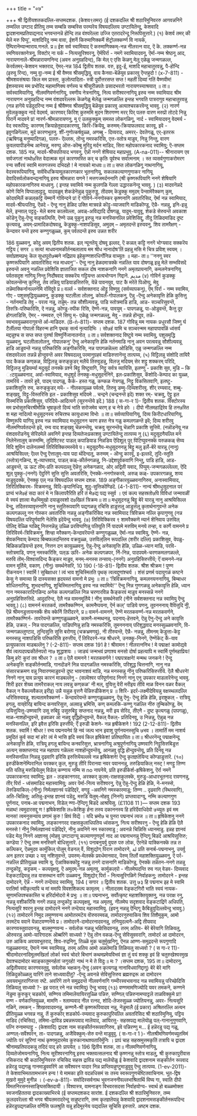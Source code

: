 +++
title = "०७"

+++
श्री द्वितीयशतकदल्लि-सप्तमदशक. 
(केशव९तमर्) 
(ई दशकदल्लि श्री शठारिमुनिवररु आगवन्ननिगॆ तम्मल्लि उण्टाद प्रीतियु तम्म सम्बन्नि सम्बस्सि परम्परॆय विषयदल्लिय उण्टायितॆन्दू, केशवादि द्वादशनामप्रतिपाद्यनाद भगवन्तनन्नॆ हॊन्दि तन्न वंश्यरॆल्ला उज्जि एतरादरॆन्दू निरूपिसुत्तारॆ.) 
(१) केशर्व तमर् की मेलॆ मरु पिप्पु', 
माशदिरिदु नम्म वावा, ईशर्नॆ किरुमाणिक्कर्मॆ शॆट्रोलक्कर्ण्ण वि‌ नायर्क, ऎम्पिरानॆम्यान्माराय.णनले. 
प्र॥ ईश सर्व स्वामियाद ऎ करुमाणिक्कम्-नन्न नीलरत्न वाद, ऎ कॆ. लक्कर्ण्ण-नन्न रमणियरक्तनेत्रनू, विक्टोर् ना यर्क – नित्यसूरिश्वरनू, ऎर्मपिर्रा - नमगॆ स्वामियादवनू, ऎर्मा-नम्म श्रेष्ठनू आद, नारायणनालॆ-श्रीमन्नारायणनिन्द (अवन अनुग्रहदिन्द), कि मेल् ए एसि कॆळगू मेलू एळेळु जन्मगळल्ल, केरर्वतमर्-केशवन भक्तराद, ऎमर्-नन्न 
184 
द्वितीय शतक. 
वरु, इदु-ई, माशदि‌ महाचातुरवन्नु, पै-हॊन्दि (इरुवु रिन्द), नम्मु वाु-नम्म ई श्री वैष्णव श्रीसमृद्धियु, वाय कैनवा-बॆळॆयुव प्रकारवु ऎन्तहुदो ! 
(x-7-811) - 
श्रीमशवसंश्रयाः किल मम प्रास्ता, कुलोत्पादिता- स्त्री पूर्वोत्तरसप्त सप्त ! महतीं दिव्यां गतिं वैष्णवीम! ईशस्यास्य मम प्रभोरिद महामाणिक्य 
वर्णस्य च श्रीसूरीन्नपतेः प्रसादभरतो नारायणस्याश्रयात् ॥ 
ता॥ सर्वस्वामियागियू, नीलमणिवर्णनागियू, रमणीय नेत्रनागियू, नित्य सरीश्वरनागियू इरुव नम्म स्वामियाद श्रीम नारायणन अनुग्रहदिन्द नम्म वंशदवरॆल्लरू कॆळगेळु मेलेळु जन्मगळल्लि इन्तह भगवति पात्ररागुव महाचातुरवन्नु (नन्न हागॆये पडॆदुदरिन्द नम्म ई श्रीवैष्णव श्रीसमृद्धियु बॆळॆयुव प्रकारवु अत्याश्चरकरवॆन्दु भाववु. 
(२) नारर्ण मुवॆलकुक्कुव नार्द वेदमर्य, 
कारणवर् किरिश् कुरुममि मुदन शिरणण्ण मरर् पिर् पलरु 
वारण 
मरुप्रॊ 
तोटदे निन्नु 
पिरार्नॆ मादवने 
प्र! नारर्ण-श्रीमन्नारायणनु, मु एं उलकुक्कुम् समस्त लोकगळिगू, नार्द - स्वामियादवनु वेदमर्य - वेद स्वरूपियु; कारणम् क्रियाहेतुवादकारणवू, किरि-क्रियॆयू, करुमम्-क्रियाफलवाद कारवू, इवॆ - इवुगळिगॆल्ला, मुर्द कारणभूतनु. शीं-गुणोत्कर्षवुळ्ळ, अणब्बु - दिव्यराद, अमरर्- देवतॆगळू, एर्-इतररू (ऋषिगळू मनुष्यादिगळ), पलरु- ऎल्लरू, तॊन्दु नमस्करिसि, एत्त-स्तोत्र माडुव, निन्नु निन्तु, वारण कुवलयापीडनॆम्ब आनॆयन्नु, मरुप्पु ऒत्त-कॊम्बु मुरिदु मर्दन माडिद, सिरा महोपकारकनाद स्वामियु; ऎ-सप्तम दशक. 
185 
नन्न, मादर्व-श्रीयपतियाद भगवनु, ऎन्नॊ ननगॆ शेषियाद महाप्रभुवु. 
(A-na-011)-- 
श्रीनारायण एव सर्वजगतां नाथो७स्ति वेदात्मक मूलं कारणमस्ति कर् च कृतिः पूर्वश्च सर्वात्मनाम् । स्त व्यसर्वगुणाकरोमरग रन्य सर्वैरयं स्वामि मत्तगजस्य दभिदहो ! मे नायको माधवः॥ 
ता॥ सप्त लोकगळिगू नाथनागियू, वेदस्वरूपियागियू, सर्वविधक्रियामूलकारणकार भूतनागियू, सकलकल्याणगुणाकर नागियू देवादिसर्वलोकवन्द्यनागियू इरुव श्रीमन्नारा यणने ! मत्तगजमर्दननागि (श्री कृष्णरूपियागि ननगॆ शेषियागि महोपकारकनागिरुव माधवनु. ( इन्तह स्वामिये नम्म कुलगळि गॆल्ला उद्धारकनॆन्दु भाववु. ) 
(३) मादवनॆन्नदे कोणॆ यिनि यिप्पाल्‌पट्टदु, यादवळुम् शे‌कडेनॆन्नुळ् पुकुरुड्डु, तीदवम् कॆडुक्कु ममुदम् पॆन्सामॆरैक्कण् कुम्, कोदवमिर्लॆ कन्नल्‌कट्टि यॆम्मार्नॆ गोविन्दने 
प्र! ऎ गोविर्न-ननगोस्कर कृष्णनागि अवतरिसिद, ऎर्मा नन्न स्वामियाद, मादर्व-श्रीयःपतियु, ऎन्नदे - ऎन्दु नानु हेळिद उक्ति मात्रवन्ने कॊट्टु-व्याजवागि माडिकॊण्डु, ऎन्नै- नन्नन्नु, इनि-इन्नु मेलॆ, इन्साल् पट्टदु- मेलॆ बरुव कालवॆल्ला, अव‌ळ्‌-अविद्यादि दोषगळु, यादुम्-यावुवू, शे‌कडे सेरुवन्तॆ अवकाश कॊडॆनु ऎन्नु-ऎन्दु सङ्कल्पिसि, ऎण्णॆ उळ् पुकुनु इरुन्नु नन्न मनस्सिनल्लि प्रवेशिसिद्दु, तीदु तिळिदमाडिद दुष्ट कृत्यवन्नू, अवम्-प्रामादिकदोषवन्नू, कॆडुक्कु-नाशपडिसुव, अमुदम् – अमृतदन्तॆ इरुववनु, शिव तामरैक्षण् - कॆन्दावर यन्तॆ इरुव कण्णुगळुळ्ळ, कुम् पर्वतदन्तॆ इरुव उन्नत शरीर 

186 
वुळ्ळवनु, कोदु अवम् 
द्वितीय शतक. 
इल् न्यूनतॆयू दोषवू इल्लद, ऎ 
कन्नल् कट्टि ननगॆ भोग्यवाद सक्करॆय गट्टिय 
( सगर ॥ 
सत्य! माधवनामकीर्तनबलाताय मम श्रीध नानादोष'तिं प्रहन्नु मसि मे चित्र प्रविश् स्वयम् । सर्वाप्रशमप्रभुः कॆल सुधापूरो७ब्बने नद्रिप्राय इहेकुण्णशरधिर्गोनिन्न वाच्युतः ॥ 
महा- 
ता॥ ''ननगू स्वर कृष्णरूपियागि आवतरिसिद नन्न माधवनु''- ऎन्दु नानु हेळदमात्रक्कॆ नन्नल्लि याव दोषगळू इन्नु मेलॆ सम्भविसदॆ इरुवन्तॆ अवनु नन्नल्लि प्रवेशिसि ज्ञाताजित सकल दोष नाशकनागि ननगॆ अमृतप्रायनागि, कमलनेत्रनागियू पर्वतसदृश नागियू निन्तु निर्दोषवाद सक्करॆय गट्टियन्त अत्यभोग्यन 
गिद्दानॆ. 
مديم 
(४) गोविर्न कुडक्कू कोवलन्सॆन्स् कुनित्तु, 
तेव तन्नियु पाडियाडत्तिरुत्ति, यॆन्नॆ 
पावनयुव, पाट कै मरॆतॆ पिऒप्पु, मेवु तन्नॆमाक्किर्नानल्लनॆमि र्राविद्दुवे 
प्र॥ वर्ल्ल - सर्वशक्तनाद ऒट्टु विष्णुवु (सर्वव्यापकनु), ऎम् पिर्रा - नम्म स्वामिय, गोए - पशुसमृद्धियुळ्ळवनु, कुडक्कू घटलीला लोलनु, कोवर्ल-गोपालकनु, ऎन्नु -ऎन्दु अनेकावृत्ति हेळि कुसित्तु - नर्तनमाडि तेवु - परत्व नन्नू, तन्नॆुम्- तन्न सौशील्यवन्नू, पाडि स्तोत्रमाडि हाडि, आड- सञ्चरिसुवन्तॆ, तिरुत्रि-परिष्करिसि, ऎ नन्नन्नु, कॊण्डु-स्पीक रिसि, ऎण्णॆ-नन्न, पावयुम् - पापगळन्नू, पा-ओडुवन्तॆ, कैत्तु दूर होगलाडिसि, ऎमर् - नम्मवरु, एनॆ सिप्पु म्- एळेळु जन्मगळल्लू, मेवु - तन्नन्ने हॊन्दुव, तन्नॆ- स्वभाववुळ्ळवरागुवन्तॆ र्आ-माडिदरु. 
(B-ñ-811)- 
सप्तम दशक. 
187 
गोविन्नू मम नायकः प्रधुरसौ जिष्णु र्घ टैर्लीलया गोपालो विहरन्म हानि पृथक् सर्त्य नृत्यादिभिः । सो७हं यामि च सञ्चरन्मम महापापावळिं ध्वंसर्य मद्दन्नूश्च स सप्त सप्त पुरुर्षा विष्णुर्निजानातनोत् ॥ 
ता॥ सर्वशक्तनाद विष्टुवे नम्म स्वामियु, पशुसमृद्धि युळ्ळवनु, घटलीलालोलनु, गोपालकनु' ऎन्दु अनेकावृत्ति हेळि नर्तनमाडि नानु अवन परत्ववन्नू सौशील्यवन्नू हाडि आडुवन्तॆ नन्नन्नु परिष्करिसि अङ्गीकरिसि, नन्न पापगळन्नॆल्ला ओडिसि, एळु जन्मगळल्लि नम्म वंशदवरॆल्ला तन्नन्नॆ हॊन्दुवन्तॆ अवर विषयदल्लू परमानुग्रहवं माडिरुत्तानॆन्दु तात्पय्य, 
(५) विट्टिलन्नु संशोदि तायिरै पाद कैकळ कण्‌कळ, विट्टिलन्नु करुङ्कुडर् मलैयॆ तिरुवुडन्नु, विलजु मदियम् सेर शट्टु शक्करम् परिदि, विट्टिलजु मुडियर्म्या मदुसूर्द तनक्कॆ 
प्रश्नॆ बिट्टु विष्टुवागि, निट्टु सर्वत्र व्यापिसि, इलण्णु - प्रकाशि सुव, मुडि – कि ೕटवुळ्ळवनाद, अर्वा-स्वामियाद, मधुशूर्द तनक्कु-मधुसूदननिगॆ, इल-प्रकाशिसुव, कॆंशोदि-कॆम्पाद का युळ्ळ, तामरियॆ - तावरॆ हूवे, पादम् पादगळु, कैर्क- हस्त गळु, कण्कळ नेत्रगळु, निट्टु विकसितवागि, इलष्टु-प्रकाशिसुत्ति रुव, करुङ्कुडर् मयॆ- - नीलकायुळ्ळ पर्वतवे, तिरुवु डम्मु-दिव्यशरीरवु. शीर् रम्यवाद, शब्बु-शङ्खवु, विट्टु-विस्तरिसि इल - प्रकाशिसुव मदियमे .. चन्द्रने (चन्द्रनन्तॆ इदॆ) शक्त रम्- चक्रवु, ऎट्टु इल विस्मरिसि प्रकाशिसुव, परिदिये-आदित्यने (सूरनन्तॆये इदॆ.) 
188 
( स-गा-र 1)- 
द्वितीय शतक. 
विक्टोरस्य मम प्रभोसुरुचिरश्रीमौळि भूषाकृतो दिव्यं भाति सरोजमेव चरण् ह च नेत्रे हरेः । दीपो नीलमहाद्रिरेव हि तन७स्ति श महा नादित्यो मधुसूदनस्य रुचिरश्च कायुधात्मा विभोः ॥ 
ता॥ सर्वव्यापियागियू, दिव्य किरीटधारियागियू, विष्णुरूपि यागियू इरुव नन्न स्वामियाद मधुसूदनन चरण हस्त नेत्र गळु कमलगळन्तॆ इवॆ; दिव्य शरीरवु नीलमणिपर्वतदन्तॆ इदॆ, रम्य वाद शङ्खवु चॆन्ननन्तॆयू, चक्रवु सूरनन्तॆयू चॆन्नागि प्रकाशि सुत्तिवॆ. (नन्नॊडनॆयू नन्न वंशदवरॊडनॆयू सेरिदमेलॆ अवनिगॆ इन्तह दिव्यतेजःप्रकाशवु उण्टायितॆन्दु तात्पय्य 
नु 
(६) मदुसूदनैयल्लि मनॆ निलेनॆत्तालुम् 
करुमम्मि, 
तुदिश्टिस्ट पाडल्‌ कपाडियाड निन्नडिय 
ऎदि‌शूल् पुर् पिटिप्पुवनक्कॆ 
यरुळकळ् सॆय्य 
विदि शूविन दालॆनलर्म्मा तिरिविक्किरमस्यॆये 
प। मदुसूदनैय-मधुसूदननन्नु बिट्टु मलु इर्ले-बेरॆ यारन्नू (नानु) आश्रयिसिल्ल; ऎल्ल ऎन्दु ऎत्तालुम्-याव पदा र्थदिन्दलू, करुमम् - ऒन्दु कारवू, इ-इल्लदॆ, तुदि-स्तुति (स्तोत्र)गळिन्द, शू-व्याप्तवाद, पाडल् कळ्-कीर्तनगळन्नु, नि-उद्देशपूर्वकवागि निन्तु, पाडि हाडि, आड-आडुवन्तॆ, ऊ ऊट तॊम्-प्रति कल्पदल्लू ऎन्नॆत्तु अनेकगळाद, ओर् अद्विती यवाद, पिप्पुम्-जन्मगळल्लॆल्ला, ऎदि‌ शूल् पुक्कु-(ननगॆ) ऎदुरिगॆ सुत्ति सुत्ति अवतरिसि, ऎनक्कॆ-ननगोस्करवे, अरुळ् कळ्- उपकारगळन्नु, शय्य माडुवुदक्कॆ, ऎनक्कु एल् नन्न विषयदल्लि 
सप्तम दशक. 
189 
अङ्गीकारवुळ्ळवनागिरुव, अनास्वामियाद, तिरिलिक्किरम- विक्रमनन्नु, विदि-कृपानिधियु, शूदु-सुत्तिकॊण्डिदॆ. (4-1-811)- 
नान्यं श्रीमधुसूदनाल परं प्राप्यं भजे७हं सदा कारं मे न किलापरैरिति हरिं तं मे७द्य पद्य स्सुर्व । एवं कल्प सहस्रतो७पि विविधां जन्मावळीं मे स्वयं ज्ञात्वा मे७भिमुखो दयाळुरवशो द७खिलं त्रिक्रमः॥ 
ता॥ मधुसूदनन्नु बिट्टु बेरॆ यारन्नू नानु आश्रयिसिल्ल वॆन्दु, तदितरव्यावृत्तनागि नानु स्तुतिरूपवागि पद्यगळन्नु रचिसि हाडुत्तलू आडुत्तलू कृतार्थनागुवन्तॆ अनेक कल्पगळल्लू नन गोस्कर अवतरिसि नन्नन्नु अङ्गीकरिसिद नन्न स्वामियाद त्रिविक्रम नल्लि कृपागुणवु (नन्न विषयदल्लि परिपूर्णवागि नॆलॆसि इदॆयॆन्दु भाववु. 
(७) तिरिविक्किरव ९ शामरैक्कणॆ म्यार्न शॆनिवाय 
उरुविल् पॊलिद्द वॆळ्ळि प्पळिद्दु नित्तनन्नॆन्नु उळ्ळि प्ररविप्पणिन्नु पतियूति र्नि पादपमे मरुविम् मनये तन्हा, व 
कार्णॆ वामनने 
प्र तिरिविरर्म-त्रिविक्रमनु, शिन्हा मरैक्कण्-कॆन्दावरॆयन्तॆ कण्णुगळुळ्ळ, ऎर्मा-नन्न स्वामियु, ऎण्णॆ- नन्न, शॆवकनिवाय् कॆम्पाद बिम्बफलदन्तिरुव वक्रवुळ्ळ, उरुविल्‌लिन रूपदल्लि (शरीर दल्लि) प्रकाशिसुव, वॆपळु-बिळिकन्नडियन्तॆ इरुव, नित्तन दन कायुळ्ळवनु, ऎन्नु-ऎन्दु अनेकावृत्ति हेळि, उळ्ळि-ध्यान माडि, परवि-स्तोत्रमाडि, पणनु नमस्करिसि, पल्ऊ ऊरि- अनेक कल्पगळपर, र्नि-निन्न, पादपयमे-चरणकमलगळल्ले, मरुवि तॊम्-विश्वासदिन्द कैङ्कर माडुव, मनम्-मनस्स तन्साय्-(ननगॆ) अनुग्रहिसिरुत्तीयॆ; ऎं वामनने-नन्न वामन मूर्तिये, वकाण्. (नीनु) समर्थनेसरि, 
10 
190 
(-18-81)- 
द्वितीय शतक. 
श्रीश श्रीक्रम ! पुण्ण रीकनयन ! स्वार्मि ! सुबिक्षाधर ! त्वं भाव शुचिस्मितति पृथक् त्वत्वद्दुणांश्चर्य । शंसं प्रणर्म पदायुगळं कष्टने केसु ने समाव्या हि दास्यसक्त हृदयस्तं वामनो मे प्रभुः ॥ 
ता॥ 'त्रिविक्रमनागियू, कमलनयननागियू, बिम्बाधर शोधितनागियू, शुभदनागियू, शुचिस्मितनागियू इरुव नन्न स्वामिये!'' ऎन्दु निन्न गुणगळन्नु अनेकावृत्ति हेळि, ध्यान गान नमस्कारादिगळिन्द अनेक कल्पगळल्लि निन्न चरणारविन्न कैङ्करवं माडुव मनस्सन्नॆ ननगॆ अनुग्रहिसिरुत्तिदॆ. आदुदरिन्द, ऎलै नन्न वामनमूर्तिये ! नीनु समर्थनेसरि (नीने सर्वशक्तनाद नन्न स्वामियु ऎन्दु भाववु.) 
(८) वामनर्न मरतकर्व, तामरैक्कण्णिन, कामनैप्पयना, ऎर्न कल्' पाडिये पणनु, तूवनननाय् वैवित्तुदि नीु, ऎन्नॆ श्रीमनडुत्तायनर्क्कॆ शॆय क्केर्नि तिरीदरने, 
प्र॥ वामर्न-वामनने, ऎण्णॆ मरतकवर्ण्ण-नन्न मरतकवर्णने, तामरैक्कण्णिर्न- तावरॆयन्तॆ कण्णुगळुळ्ळवने, कामनै-मन्मथनन्नु, पदनाय्-हॆत्तवने, ऎन्नु ऎनु-ऎन्दु अने कावृत्ति हेळि, उक्रल् - निन्न पादगळल्लि, पाडिपणिन्नु हाडि नमस्करिसि, तूमनननाय् परिशुद्धवाद मनस्सुळ्ळवनागि, वि-जन्मगळल्लुण्टाद, तुन्दिसुत्ति सुत्ति बरोणवु (चक्रभ्रमणवु), नी तीरुवन्तॆ, ऎन्नै- नन्नन्नु, तीमनम् कॆडुत्ता-कॆट्ट मनस्सन्नु नाशपडिसि परिष्करिसि इरुत्तीय, र्ऎ तिरिदरने-नन्न श्रीधरने, उनक्कु-निनगॆ, ऎण्णॆकॆट् र्के-याव प्रत्युपकारव माडबल्लॆनु ? 
(-2-811)- 
सप्तम दशक 
191 
हे ! श्रीवामन ! नीलरत्ननिभ ! मे पद्माक्ष! कामोद्यवे शैवं त्वत्पदपद्मकीर्तनपरो ना७ शुद्धाशयः । जाड्यं जन्मभवं प्रणाश्य मनसो दोर्षा प्रहत्यापि म स्वार्मि पूर्णमहाप्रियः! किमु हरे! कुरां तव श्रीधर ? ॥ 
ता॥ ऎलै वामनने ! मरतकवर्णने ! पद्मपत्राक्षने! मन्मथ जनकने ! ऎन्दु अनेकवृत्ति सङ्कीर्तनमाडि, गानदॊडनॆ निन्न पादगळल्लि नमस्करिसि, परिशुद्ध चित्तनागि, नानु नन्न संसारचक्रमण वन्नु निवारणमाडुवन्तॆ दुष्ट भावनाशवं माडि, नन्न मनस्सन्नु नीनु परिष्करिसिरुत्तीयॆ. ऎलै श्रीधरने! निनगॆ नानु याव प्रत्युप कारनं माडबल्लॆनु - (सल्वॆश्वर परिपूर्णनाद निनगॆ नानु एनू उपकार माडलारॆनॆन्दु भाववु. 
शिरी इदर शॆख्य तामरैराकल् नाय 
लवन्नु कण्‌कळ' नी‌ मल्, वुयि‌त्तु 
वॆरी 
मरीइय तीवि माळ विनन वळर वैकल् वैकल् न वैकल्यवैकल् इरीइ) उन्नै यन्नुळ वृत्तनै यॆन्निरुडीकेशन् 
प्र ॥ शिरि- इदर्र-लक्ष्मीदेवियन्नु वक्षस्थलदल्लि धरिसिरुववन्नु, शल्यतामरैक्कर्ण्ण - कॆन्दावरॆयन्तॆ कण्णुगळुळ्ळवनु, ऎन्नु ऎनु- ऎन्दु हेळि हेळि, इराष्ट्रकल् - रात्रियू हगलू, वाय्‌वॆरिइ बायिन्द कनवरिसुत्त, अलवन्नु भ्रमिसि, कण् क‌मलकि-कण्णु गळल्लि नीरु तुम्बिकॊण्डु, वॆम् उयि‌त्तुयि‌त्तु-उष्णवागि उसु रुबिट्टु उसुरुबिट्टु सप्तनाद नन्नन्नु, मरी इय सेरिद, तीएनै - दुष्ट कृत्यगळु (पापगळु), माळ-नाशहॊन्दुवन्तॆ, इन्नवळर आ नन्नवु वृद्धिहॊन्दुवन्तॆ, वैकल् वैकल्- प्रतिदिनवू, उ निन्नन्नु, ऎन्नुळ् नन्न मनस्सिनल्लि, इरि इवैत्त इरिसि इरुत्तीयॆ; र्ऎ इरुडी केशने- नन्न हृषीकेशने ! 
192 
(2-12-811)- 
द्वितीय शतक. 
स्वार्मि ! श्रीधर ! रम्य पद्मनयनेवं हि नवं जल्प भान इवाशु 
पूर्णनयनस्सुचि ७भव । तामार्तिं मम नाशर्य प्रमुदितं कुर्व सदा मां हरे! त्वं मे भासि हृदि स्वयं किल हृषिकेश! प्रतिष्ठापितः॥ 
ता॥ श्रीधरनॆन्दू पद्माक्षनॆन्दू अनेकावृत्ति हेळि, रात्रियू हगलू बायिन्द कनवरिसुत्त, भ्रात्रनागियू अश्रुपूर्णनागियू उष्णवागि निट्टुसिरुबिडुत्त अत्यन् सक्तप्तनाद नन्न महापाप गळॆल्ला नाशहॊन्दुवन्तॆयू, आनन्नवु वृद्धि हॊन्दुवन्तॆयू, प्रति दिनवू नन्न मनस्सिनल्लि निन्नन्नु दृढवागि इरिसि इरुत्तियॆयल्लवॆ नन्न हृषिकेशने! ऎन्दु कृतज्ञतॆयिन्द कॊण्डाडुत्तारॆ. 
(१०) इरुडीकेशनॆम्पिरानिल यरक्कर् कुल, 
मुरुडु तीरि पिरानवा नवर‌ पवाननन्नु, तरुडियाकिल् नस्ट् ! मणट्टु तिण्ण मति यतिन्नु मरुडियेलुम् विडेल् कण्णाय नम्मि स 
no 
नापनॆये, 
प्रति इरुडीकेर्श-हृषिकेशनु, ऎर्रा नमगॆ उपकारकनाद स्वामियु; इल - लङ्कानगरद, अरक्कर् कुलम्-राक्षसकुलक्कॆ, मुरुडु-आधारभूतनाद रावणनन्नु, तीर्‌ पिर्रा - ध्वंसमाडिद महास्वामियु; अवर‌ पॆर्मा-नित्य सरीश्वरनु, ऎन्नु ऎन्नु-ऎन्दु हेळि हेळि, नॆ-मनस्से, तॆरुडियाकिल्-(नीनु) निर्मलज्ञानवं पडॆदिद्दरॆ, वणट्टु -अवनिगॆ नमस्कारमाडु; तिण्ण .. दृढवागि (स्थिरवागि), अति-चिन्निसु; अतिन्नु-इन्तह ज्ञानवं पडॆदु, मरुडि येलुम्-मोहवु (निनगॆ) प्राप्तवादाग्यू, नम्मि कल्याणगुण पूर्णनाद, पनाब-आ पद्मनाभन, विडेल्‌ ण्णा-ऎन्दिगू बिडदॆ आश्रयिसु. 
(£1108 11 )— 
सप्तम दशक 
193 
मन्नाथ! त्वमुदारसद्दु ण ! हृषिकेशासि ल०केशिकु र्हना तस्य दकाननस्य हि हरिर्दॆवाधिदेवो ७च्युतः इवं मम मानस! त्वमनुसन्याय प्रणामं कुरु ! क्षिपं विद्यॆ । यदि भ्रमो७ च पुनरा पद्मनाभं त्यज ॥ 
ता॥ हृषिकेशनु ननगॆ उपकारकनाद स्वामियु, लङ्कानगरद राक्षसकुलाधिपतिय ध्वंसकनु, नित्य सरीश्वरनु - ऎन्दु हेळि हेळि ऎलै मनस्से ! नीनु निर्मलज्ञानवं पडॆदिद्दरॆ, नीनु अवनिगॆ नन स्कारमाडु ; अवनन्ने चिन्निसि ध्यानमाडु. इन्नह ज्ञानवं पडॆद मेलू निनगॆ अज्ञानवु (मोहवु उण्टादाग्यू कल्याणगुणपूर्ण नाद आ पद्मनाभनन्नु ऎन्दिगू बिडदॆ आश्रयिसुत्तिरु; कण्डॆया ? ऎन्दु तम्म मनस्सिगॆ बोधिसुत्तारॆ. 
(११) पनाबनुयर्वु वुयरु परु लोक, ऎरनॆन्नॆ याक्किनक्कॆ तन्न त कल्पिकर्, ऎन्नमुदव कार्मुकिल् पोलुम् 
वेडनल् 
र्वॆ, विशुद्योग् पिरान तामोदरने, 
لة 
प्रति सनार्ब-पद्मनाभनु, उयर्वु अन 
इतरर उच्छा २ यवु नशिसुवन्तॆ, उयरुम्-मेलक्कॆ प्रवर्धमानवाद, पॆरुम् तिर्लो महाशक्तियुळ्ळवनु, ऎ पर्र-नन्नल्लि प्रीतियुळ्ळ स्वामि यु, ऎआक्किक्कॊट्टु नन्नन्नु तनगॆ दासनागि माडिकॊण्डु, ऎनक्कॆ तन्नॆतन-ननगे तन्नन्नु तन्दुकॊट्ट, कट्टकम् - कल्पवृक्षवु, ऎ अमुदम्-नन्न अमृतवु, कार्मुकल्‌पो - नीलमेघदन्ति रुव नल् वेडव- दिव्यवाद वॆङ्कटाद्रियन्नु तन्न वासस्थान वागि उळ्ळवनु, विशुद्योर्‌ पिर्रा - नित्यसूरिगळिगॆ निर्वाहकनु; तामोदरने - इन्तह दामोदरने, ऎन्नॆ - ननगॆ तन्दॆयाद स्वामियु, 
194 
( सगार ॥ 
द्वितीय शतक. 
उत्तु ७३ हि पद्मनाभ इह मे स्वामि परतिर्मा स्वीकृत्यापि च मां ममापि विवशशिकल्प कामृतम् । नीलादसम वेङ्कटगिरौ भाति स्वयं नायक- सूणामधिपश्चकास्ति च हरिर्दामोदरो मे प्रभुः ॥ 
ता॥ पद्मनाभनु, सर्वोत्कृष्ट महाशक्तियुक्तनु, नन्न पराक्ष रनु, नन्नन्नु वशीकरिसि ननगॆ तन्नन्नु तन्दुकॊट्ट कल्पवृक्षवु, नन्न अमृतवु, नीलमेघ सदृशवाद वॆङ्कटाद्रिगॆ अधिपति, नित्यसूरि श्वरनु इन्तह दामोदरनॆ ननगॆ तन्दॆयाद महास्वामियु. (इवनु नन्नन्नु ऎन्दिगू कैबिडुवुदिल्लवॆन्दु भाववु.) 
(१२) तामोदरनॆ निमुद 
लमुण्णवन्य 
आमोतरमटॆय वॊरुवरमव‌ळ्, तामोदरनुरुवाकिय शिव 
तिशैमुकुम, आमो तरमटॆय ववानॆ यॆन्नाटवण्णनॆये 
प्र। तामोदरनै-दामोदरनादवनन्नु, तनियुदल्वनै-अद्वि तीयवाद कारणवस्तुवादवनन्नु, बालमुण्णवन्य - सर्वलोक गळन्नू भक्षिसिदवनन्नु, तरम् अतिय- बेरॆ बेरॆयागि तिळियलु, ऒरुव‌रन्नु आमो-यारिगादरू ऒब्बरिगॆ साध्यवो ? ऎन्नु तॊन व‌कळ्-ऎन्दु सेविसुववरागि, तामोदर्र आ दामोदरन, उरु आकिय अवयवभूतराद, शिव-रुद्रनिगू, तिळ्ळॆ मुक चतुर्मुखनिगू, ऎनन्न आण्ण-समुद्रदन्तॆ रूपगुणादि गळुळ्ळवनाद, ऎमानॆ नम्म स्वामियन्नु, तरम् अतिय आमो अळतॆमाडि तिळियलु साध्यवो ? 
( स गा-र 11)- श्रीदामोदरनादिमूलमखिर्ला लोर्का स्वयं चोदरे बिभाणं कथमप्रमेयविभवं ज्ञा तुं वयं शक्कु इवं हि चतुरुखेश्वरमुख देवाश्चदामोदर ब्याङ्कातुमनर्हतां जगुरहो! नाथं न मे ते विदुः॥ 
मः ? ।सप्तम दशक, 
195 
ता॥ दामोदरनु, अद्वितीयवाद कारणवस्तुवु, सर्वलोक भक्षकनु-ऎन्दु (अवन कृत्यगळु नानाविधवागिद्दागू) बेरॆ बेरॆ मागि तिळिदुकॊळ्ळलु यारिगॆ ताने साध्यवादीतु? -ऎन्दु अवनन्ने सेविसुत्तिरुव ब्रह्मरुद्ररू आ दामोदरन अवयवभूतरागिरुत्ता रष्टॆ. अवरिगॆ ताने समुद्रदन्तॆ नीलवर्णनागि गम्भीरस्वभावनाद नन्न स्वामियन्नु परिच्छेदिसि तिळियलु साध्यवो ?- इह परात् रने नन्न स्वामियु) ऎन्दु भाववु 
(१३) वण्णमामणिज्योदि यवर‌ तमकनॆ, कण्णनॆ नॆडुमा कुरुकूर् चडकोर्प, 
सण्णिय तमिमालॆयायिरत्तुळ्ळि पन्निरु, सण्णिल् पन्निरुनामप्पाट्टलॆ ताळविक्कुमे 
प्र!! वण्ण - वर्णकान्तियुळ्ळ, मामणि - श्लाम्यवाद नील रत्नद, शोदि-तेजस्सुळ्ळ ज्योतियनन्नु, अवर‌- नित्यसूरि गळिगॆ, तमकन् - शिखरवादवनन्नु, कण्णनै-श्री कृष्णरूपियादव नन्नु, नॆडुमालै (ई प्रकार) अश्रितरल्लि अत्यन प्रीतियुळ्ळ भगवन्न नन्नु, र्तॆ कुरुकॊर् शडकोर्प-रम्यवाद कुरुकापुरियल्लि अवतरिसिद श्री शठारिमुनियु, पट्टिय माडिद (रचिसिद), तमिमा-द्राविड प्रबन्नरूपवाद मालॆयाद, आयिरत्तु- सहस्रपद्य मालॆयॊळु पल्-गानानुगुणवागि, पत्नि रुनामप्पाट्टु - (केशवादि) द्वादश नाम सङ्कीर्तनरूपवागिरुव, इवॆ पन्निरण्णु म... ई हन्नॆरडु पद्य गळू, अण्णल्-सर्वॆश्वरन, ता- पादगळन्नु, अजैविक्कुम्-सेरु वन्तॆ माडुवुवु. 
( स-गा-र 1 )- 
नीलश्रीमणिवर्णमच्युतमिमं ज्योतिः परं सूरिणां नाथं कृष्णमुदारमेव कुरुकानाथश्यतारिर्मुनिः । प्रापं चाह सहस्रमुत्तमकृतिं तत्रापि च द्वादश श्रीनामप्रतिपादकन्नु तदिदं पाद् हरेः प्रापयेत् ॥ 
196 
द्वितीय शतक, 
ता॥ नीलमणिवर्णनागियू, दिव्यतेजोमयनागियू, नित्य सूरीश्वरनागियू इरुव भक्तवत्सलनाद श्री कृष्णनन्नु स्तोत्र माडलु, श्री कुरुकापुरीवास रसिकराद श्री कठारिमुनिवररु रचिसिद सहस्र द्राविड पद्य मालॆयॊळु ई केशवादि द्वादशनाम सङ्कीर्तन रूपवाद हन्नॆरडु पद्यगळु गानमाडुववरिगॆ आ सर्वॆश्वरन पादार निन्न प्राप्तियन्नुण्टुमाडुवुवु ऎन्दु तात्पय्य. 
(1-ev-2011)- 
ते केशवाभिमततामभजन हन्य ! ये मामका इति वदन्नधिसमं सः तस्य स्वरूपगुणचेष्टितवाचिनाम. 
भूत-द्विष मुखरो मुमुदे मुनीन्न । 
(-ev-a-811)- 
सर्वादिस्सर्वनाथ भुवनजननीवल्लभाश्रितार्थि 
विष्य गा, स्वाति दीपो विमतनिरसनस्साङ्घिसक्तिदायी । विश्वास्त्र, वामनाङ्ग विभवरसदसा 
निर्वाहयोग्य- 
स्वार्थ हो बळ्ळमोक्ता स्वजनहिततया द्वादकाख्याभिरचे 
(ई सप्तमदशकद सारांश. 
ई दशकदल्लि श्री शठारिमुनिवररु, तम्म कुलदवरॆल्ला श्री भगव श्रीयतमरादरॆन्दु सन्नुष्टरागि, तम्म कृतज्ञतॆयन्नु केशवादि द्वादशनामसङ्कीर्तनरूपदिन्द हन्नॆरडुपद्यगळल्लि वर्णिसि फलश्रुति यन्नू हदिमूरनॆय पद्यदल्लि सूचिसि इरुत्तारॆ. 
अष्टम दशक. 
